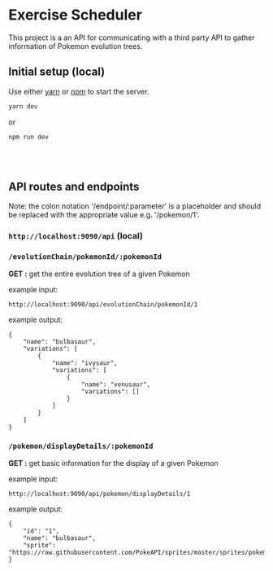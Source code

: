 # Exercise Scheduler

This project is a an API for communicating with a third party API to gather information of Pokemon evolution trees.

## Initial setup (local)

Use either [yarn](https://yarnpkg.com/) or [npm](https://www.npmjs.com/) to start the server.
```bash
yarn dev
```
or
```bash
npm run dev
```

<br>
<br>

## API routes and endpoints

Note: the colon notation '/endpoint/:parameter' is a placeholder and should be replaced with the appropriate value e.g. '/pokemon/1'.

### `http://localhost:9090/api` (local)

### `/evolutionChain/pokemonId/:pokemonId`

**GET :**  get the entire evolution tree of a given Pokemon

example input:

```
http://localhost:9090/api/evolutionChain/pokemonId/1
```
example output:

```
{
    "name": "bulbasaur",
    "variations": [
        {
            "name": "ivysaur",
            "variations": [
                {
                    "name": "venusaur",
                    "variations": []
                }
            ]
        }
    ]
}
```

### `/pokemon/displayDetails/:pokemonId`

**GET :**  get basic information for the display of a given Pokemon

example input:

```
http://localhost:9090/api/pokemon/displayDetails/1
```
example output:

```
{
    "id": "1",
    "name": "bulbasaur",
    "sprite": "https://raw.githubusercontent.com/PokeAPI/sprites/master/sprites/pokemon/1.png"
}
```